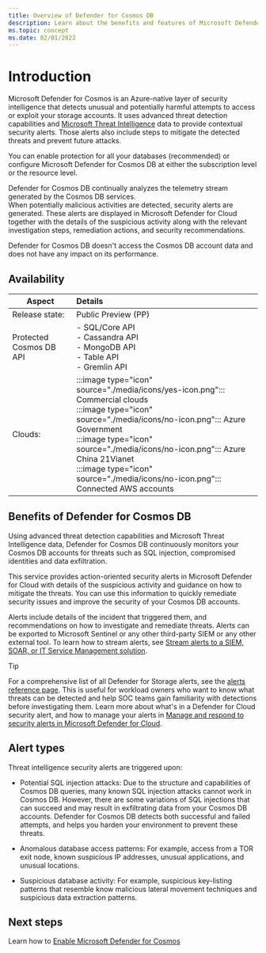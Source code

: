 ```yaml
---
title: Overview of Defender for Cosmos DB
description: Learn about the benefits and features of Microsoft Defender for Cosmos DB.
ms.topic: concept
ms.date: 02/01/2022
---
```


# Introduction

Microsoft Defender for Cosmos is an Azure-native layer of security intelligence that detects unusual and potentially harmful attempts to access or exploit your storage accounts. It uses advanced threat detection capabilities and [Microsoft Threat Intelligence](https://www.microsoft.com/insidetrack/microsoft-uses-threat-intelligence-to-protect-detect-and-respond-to-threats) data to provide contextual security alerts. Those alerts also include steps to mitigate the detected threats and prevent future attacks. 

You can enable protection for all your databases (recommended) or configure Microsoft Defender for Cosmos DB at either the subscription level or the resource level. 

Defender for Cosmos DB continually analyzes the telemetry stream generated by the Cosmos DB services.  
When potentially malicious activities are detected, security alerts are generated. These alerts are displayed in Microsoft Defender for Cloud together with the details of the suspicious activity along with the relevant investigation steps, remediation actions, and security recommendations. 

Defender for Cosmos DB doesn't access the Cosmos DB account data and does not have any impact on its performance. 

## Availability

|Aspect|Details|
|----|:----|
|Release state:| Public Preview (PP) |
|Protected Cosmos DB API | - SQL/Core API <br> - Cassandra API <br> - MongoDB API <br> - Table API <br> - Gremlin API |
|Clouds:|:::image type="icon" source="./media/icons/yes-icon.png"::: Commercial clouds<br>:::image type="icon" source="./media/icons/no-icon.png"::: Azure Government <br>:::image type="icon" source="./media/icons/no-icon.png"::: Azure China 21Vianet <br>:::image type="icon" source="./media/icons/no-icon.png"::: Connected AWS accounts |

## Benefits of Defender for Cosmos DB

Using advanced threat detection capabilities and Microsoft Threat Intelligence data, Defender for Cosmos DB continuously monitors your Cosmos DB accounts for threats such as SQL injection, compromised identities and data exfiltration. 

This service provides action-oriented security alerts in Microsoft Defender for Cloud with details of the suspicious activity and guidance on how to mitigate the threats. 
You can use this information to quickly remediate security issues and improve the security of your Cosmos DB accounts. 

Alerts include details of the incident that triggered them, and recommendations on how to investigate and remediate threats. Alerts can be exported to Microsoft Sentinel or any other third-party SIEM or any other external tool. To learn how to stream alerts, see [Stream alerts to a SIEM, SOAR, or IT Service Management solution](export-to-siem.md). 

> [!TIP]
> For a comprehensive list of all Defender for Storage alerts, see the [alerts reference page](alerts-reference.md#alerts-azurestorage). This is useful for workload owners who want to know what threats can be detected and help SOC teams gain familiarity with detections before investigating them. Learn more about what's in a Defender for Cloud security alert, and how to manage your alerts in [Manage and respond to security alerts in Microsoft Defender for Cloud](managing-and-responding-alerts.md).

## Alert types

Threat intelligence security alerts are triggered upon: 

- Potential SQL injection attacks: Due to the structure and capabilities of Cosmos DB queries, many known SQL injection attacks cannot work in Cosmos DB. However, there are some variations of SQL injections that can succeed and may result in exfiltrating data from your Cosmos DB accounts. Defender for Cosmos DB detects both successful and failed attempts, and helps you harden your environment to prevent these threats. 
 
- Anomalous database access patterns: For example, access from a TOR exit node, known suspicious IP addresses, unusual applications, and unusual locations. 
 
- Suspicious database activity: For example, suspicious key-listing patterns that resemble know malicious lateral movement techniques and suspicious data extraction patterns. 

## Next steps

Learn how to [Enable Microsoft Defender for Cosmos](quickstart-enable-defender-for-cosmos.md)
